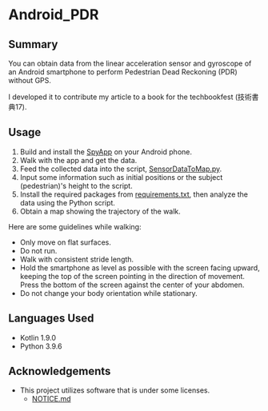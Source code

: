 # Android_PDR

## Summary

You can obtain data from the linear acceleration sensor and gyroscope of an Android smartphone to perform Pedestrian Dead Reckoning (PDR) without GPS.

I developed it to contribute my article to a book for the techbookfest (技術書典17).


## Usage

1. Build and install the [SpyApp](SpyApp) on your Android phone.
2. Walk with the app and get the data.
3. Feed the collected data into the script, [SensorDataToMap.py](SensorDataToMap.py).
4. Input some information such as initial positions or the subject (pedestrian)'s height to the script.
5. Install the required packages from [requirements.txt](requirements.txt), then analyze the data using the Python script.
6. Obtain a map showing the trajectory of the walk.

Here are some guidelines while walking:
- Only move on flat surfaces.
- Do not run.
- Walk with consistent stride length.
- Hold the smartphone as level as possible with the screen facing upward, keeping the top of the screen pointing in the direction of movement. Press the bottom of the screen against the center of your abdomen.
- Do not change your body orientation while stationary.


## Languages Used
- Kotlin 1.9.0
- Python 3.9.6

## Acknowledgements
- This project utilizes software that is under some licenses.
    - [NOTICE.md](NOTICE.md)